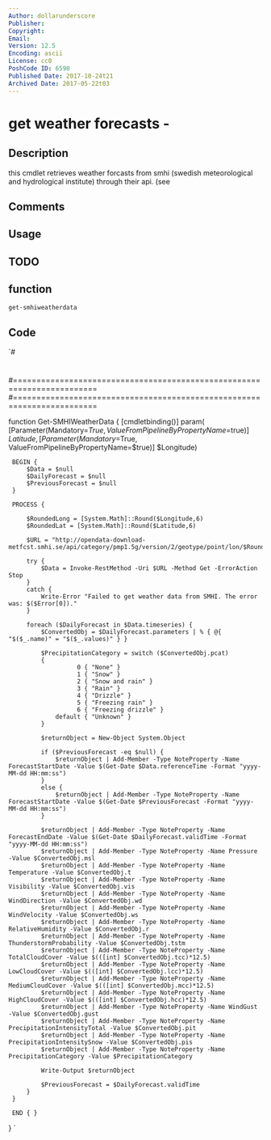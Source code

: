 ```yaml
---
Author: dollarunderscore
Publisher: 
Copyright: 
Email: 
Version: 12.5
Encoding: ascii
License: cc0
PoshCode ID: 6590
Published Date: 2017-10-24t21
Archived Date: 2017-05-22t03
---
```


# get weather forecasts - 

## Description

this cmdlet retrieves weather forcasts from smhi (swedish meteorological and hydrological institute) through their api. (see

## Comments



## Usage



## TODO



## function

`get-smhiweatherdata`

## Code

`#
 #
 #========================================================================
 #========================================================================
 
 function Get-SMHIWeatherData
 {
     [cmdletbinding()]
     param(
           [Parameter(Mandatory=$True, ValueFromPipelineByPropertyName=$true)]
           $Latitude,
           [Parameter(Mandatory=$True, ValueFromPipelineByPropertyName=$true)]
           $Longitude)
 
     BEGIN {
         $Data = $null
         $DailyForecast = $null
         $PreviousForecast = $null
     }
 
     PROCESS {
 
         $RoundedLong = [System.Math]::Round($Longitude,6)
         $RoundedLat = [System.Math]::Round($Latitude,6)
 
         $URL = "http://opendata-download-metfcst.smhi.se/api/category/pmp1.5g/version/2/geotype/point/lon/$RoundedLong/lat/$RoundedLat/data.json"
 
         try {
             $Data = Invoke-RestMethod -Uri $URL -Method Get -ErrorAction Stop
         }
         catch {
             Write-Error "Failed to get weather data from SMHI. The error was: $($Error[0])."
         }
 
         foreach ($DailyForecast in $Data.timeseries) {
             $ConvertedObj = $DailyForecast.parameters | % { @{ "$($_.name)" = "$($_.values)" } }
 
             $PrecipitationCategory = switch ($ConvertedObj.pcat)
             {
                       0 { "None" }
                       1 { "Snow" }
                       2 { "Snow and rain" }
                       3 { "Rain" }
                       4 { "Drizzle" }
                       5 { "Freezing rain" }
                       6 { "Freezing drizzle" }
                 default { "Unknown" }
             }
 
             $returnObject = New-Object System.Object
 
             if ($PreviousForecast -eq $null) {
                 $returnObject | Add-Member -Type NoteProperty -Name ForecastStartDate -Value $(Get-Date $Data.referenceTime -Format "yyyy-MM-dd HH:mm:ss")
             }
             else {
                 $returnObject | Add-Member -Type NoteProperty -Name ForecastStartDate -Value $(Get-Date $PreviousForecast -Format "yyyy-MM-dd HH:mm:ss")
             }
 
             $returnObject | Add-Member -Type NoteProperty -Name ForecastEndDate -Value $(Get-Date $DailyForecast.validTime -Format "yyyy-MM-dd HH:mm:ss")
             $returnObject | Add-Member -Type NoteProperty -Name Pressure -Value $ConvertedObj.msl
             $returnObject | Add-Member -Type NoteProperty -Name Temperature -Value $ConvertedObj.t
             $returnObject | Add-Member -Type NoteProperty -Name Visibility -Value $ConvertedObj.vis
             $returnObject | Add-Member -Type NoteProperty -Name WindDirection -Value $ConvertedObj.wd
             $returnObject | Add-Member -Type NoteProperty -Name WindVelocity -Value $ConvertedObj.ws
             $returnObject | Add-Member -Type NoteProperty -Name RelativeHumidity -Value $ConvertedObj.r
             $returnObject | Add-Member -Type NoteProperty -Name ThunderstormProbability -Value $ConvertedObj.tstm
             $returnObject | Add-Member -Type NoteProperty -Name TotalCloudCover -Value $(([int] $ConvertedObj.tcc)*12.5)
             $returnObject | Add-Member -Type NoteProperty -Name LowCloudCover -Value $(([int] $ConvertedObj.lcc)*12.5)
             $returnObject | Add-Member -Type NoteProperty -Name MediumCloudCover -Value $(([int] $ConvertedObj.mcc)*12.5)
             $returnObject | Add-Member -Type NoteProperty -Name HighCloudCover -Value $(([int] $ConvertedObj.hcc)*12.5)
             $returnObject | Add-Member -Type NoteProperty -Name WindGust -Value $ConvertedObj.gust
             $returnObject | Add-Member -Type NoteProperty -Name PrecipitationIntensityTotal -Value $ConvertedObj.pit
             $returnObject | Add-Member -Type NoteProperty -Name PrecipitationIntensitySnow -Value $ConvertedObj.pis
             $returnObject | Add-Member -Type NoteProperty -Name PrecipitationCategory -Value $PrecipitationCategory
 
             Write-Output $returnObject
 
             $PreviousForecast = $DailyForecast.validTime
         }
     }
 
     END { }
 }
`

